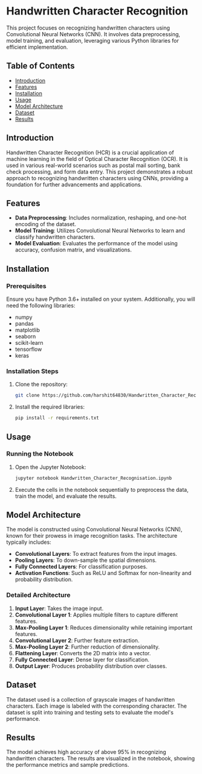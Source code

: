# Handwritten Character Recognition

This project focuses on recognizing handwritten characters using Convolutional Neural Networks (CNN). It involves data preprocessing, model training, and evaluation, leveraging various Python libraries for efficient implementation.

## Table of Contents

- [Introduction](#introduction)
- [Features](#features)
- [Installation](#installation)
- [Usage](#usage)
- [Model Architecture](#model-architecture)
- [Dataset](#dataset)
- [Results](#results)

## Introduction

Handwritten Character Recognition (HCR) is a crucial application of machine learning in the field of Optical Character Recognition (OCR). It is used in various real-world scenarios such as postal mail sorting, bank check processing, and form data entry. This project demonstrates a robust approach to recognizing handwritten characters using CNNs, providing a foundation for further advancements and applications.

## Features

- **Data Preprocessing**: Includes normalization, reshaping, and one-hot encoding of the dataset.
- **Model Training**: Utilizes Convolutional Neural Networks to learn and classify handwritten characters.
- **Model Evaluation**: Evaluates the performance of the model using accuracy, confusion matrix, and visualizations.

## Installation

### Prerequisites

Ensure you have Python 3.6+ installed on your system. Additionally, you will need the following libraries:

- numpy
- pandas
- matplotlib
- seaborn
- scikit-learn
- tensorflow
- keras

### Installation Steps

1. Clone the repository:

    ```bash
    git clone https://github.com/harshit64830/Handwritten_Character_Recognition
    ```

2. Install the required libraries:

    ```bash
    pip install -r requirements.txt
    ```

## Usage

### Running the Notebook

1. Open the Jupyter Notebook:

    ```bash
    jupyter notebook Handwritten_Character_Recognisation.ipynb
    ```

2. Execute the cells in the notebook sequentially to preprocess the data, train the model, and evaluate the results.

## Model Architecture

The model is constructed using Convolutional Neural Networks (CNN), known for their prowess in image recognition tasks. The architecture typically includes:

- **Convolutional Layers**: To extract features from the input images.
- **Pooling Layers**: To down-sample the spatial dimensions.
- **Fully Connected Layers**: For classification purposes.
- **Activation Functions**: Such as ReLU and Softmax for non-linearity and probability distribution.

### Detailed Architecture

1. **Input Layer**: Takes the image input.
2. **Convolutional Layer 1**: Applies multiple filters to capture different features.
3. **Max-Pooling Layer 1**: Reduces dimensionality while retaining important features.
4. **Convolutional Layer 2**: Further feature extraction.
5. **Max-Pooling Layer 2**: Further reduction of dimensionality.
6. **Flattening Layer**: Converts the 2D matrix into a vector.
7. **Fully Connected Layer**: Dense layer for classification.
8. **Output Layer**: Produces probability distribution over classes.

## Dataset

The dataset used is a collection of grayscale images of handwritten characters. Each image is labeled with the corresponding character. The dataset is split into training and testing sets to evaluate the model's performance.

## Results

The model achieves high accuracy of above 95% in recognizing handwritten characters. The results are visualized in the notebook, showing the performance metrics and sample predictions.
